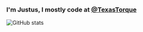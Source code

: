 ### I'm Justus, I mostly code at [@TexasTorque](https://github.com/texastorque)
![GitHub stats](https://github-readme-stats.vercel.app/api?username=Juicestus&show_icons=true&theme=dark)
